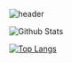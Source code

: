 ![header](https://capsule-render.vercel.app/api?text=MinSung!&color=random&height=300&desc=CodingRoom)

![Github Stats](https://github-readme-stats.vercel.app/api?username=shinminsung1108&show_icons=true)

[![Top Langs](https://github-readme-stats.vercel.app/api/top-langs/?username=shinminsung1108)](https://github.com/shinminsung1108/github-readme-stats)

